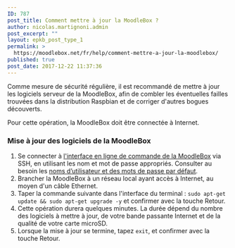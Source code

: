 ```yaml
---
ID: 787
post_title: Comment mettre à jour la MoodleBox ?
author: nicolas.martignoni.admin
post_excerpt: ""
layout: epkb_post_type_1
permalink: >
  https://moodlebox.net/fr/help/comment-mettre-a-jour-la-moodlebox/
published: true
post_date: 2017-12-22 11:37:36
---
```

Comme mesure de sécurité régulière, il est recommandé de mettre à jour les logiciels serveur de la MoodleBox, afin de combler les éventuelles failles trouvées dans la distribution Raspbian et de corriger d'autres bogues découverts.

Pour cette opération, la MoodleBox doit être connectée à Internet.
<h3>Mise à jour des logiciels de la MoodleBox</h3>
<ol>
 	<li>Se connecter à <a href="https://moodlebox.net/fr/help/connexion-ssh-en-ligne-de-commande/">l'interface en ligne de commande de la MoodleBox</a> via SSH, en utilisant les nom et mot de passe appropriés. Consulter au besoin les <a href="https://moodlebox.net/fr/help/noms-dutilisateur-et-mots-de-passe/">noms d’utilisateur et des mots de passe par défaut</a>.</li>
 	<li>Brancher la MoodleBox à un réseau local ayant accès à Internet, au moyen d'un câble Ethernet.</li>
 	<li>Taper la commande suivante dans l'interface du terminal :
<code>sudo apt-get update &amp;&amp; sudo apt-get upgrade -y</code>
et confirmer avec la touche Retour.</li>
 	<li>Cette opération durera quelques minutes. La durée dépend du nombre des logiciels à mettre à jour, de votre bande passante Internet et de la qualité de votre carte microSD.</li>
 	<li>Lorsque la mise à jour se termine, tapez <code>exit</code>, et confirmer avec la touche Retour.</li>
</ol>